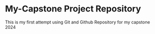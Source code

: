 # My-Capstone Project Repository

This is my first attempt using Git and Github Repository
for my capstone 2024